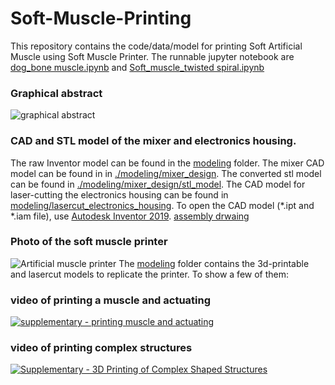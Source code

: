 # Soft-Muscle-Printing

This repository contains the code/data/model for printing Soft Artificial Muscle using Soft Muscle Printer.
The runnable jupyter notebook are [dog_bone muscle.ipynb](https://github.com/boxiXia/Soft-Muscle-Printing/blob/master/dog_bone%20muscle.ipynb) and [Soft_muscle_twisted spiral.ipynb](https://github.com/boxiXia/Soft-Muscle-Printing/blob/master/dog_bone%20muscle.ipynb)


### Graphical abstract
![graphical abstract](https://raw.githubusercontent.com/boxiXia/Soft-Muscle-Printing/master/figures/Graphical%20abstract%20.png)


### CAD and STL model of the mixer and electronics housing.
The raw Inventor model can be found in the [modeling](https://github.com/boxiXia/Soft-Muscle-Printing/tree/master/modeling) folder. 
The mixer CAD model can be found in in [./modeling/mixer_design](https://github.com/boxiXia/Soft-Muscle-Printing/tree/master/modeling/mixer_design). The converted stl model can be found in [./modeling/mixer_design/stl_model](https://github.com/boxiXia/Soft-Muscle-Printing/tree/master/modeling/mixer_design/stl_model).
The CAD model for laser-cutting the electronics housing can be found in [modeling/lasercut_electronics_housing](https://github.com/boxiXia/Soft-Muscle-Printing/tree/master/modeling/lasercut_electronics_housing).
To open the CAD model (\*.ipt and \*.iam file), use [Autodesk Inventor 2019](https://www.autodesk.com/education/free-software/inventor-professional).
[assembly drwaing](https://github.com/boxiXia/Soft-Muscle-Printing/blob/master/modeling/figures/z_plate_drawing.jpg)

### Photo of the soft muscle printer
![Artificial muscle printer](https://raw.githubusercontent.com/boxiXia/Soft-Muscle-Printing/master/figures/muscle%20printer%20front-web.png)
The [modeling](https://grabcad.com/library/soft-muscle-printer-1) folder contains the 3d-printable  and lasercut models to replicate the printer. To show a few of them:


### video of printing a muscle and actuating
[![supplementary - printing muscle and actuating](https://img.youtube.com/vi/KcunfdATq7U/0.jpg)](https://www.youtube.com/watch?v=KcunfdATq7U)


### video of printing complex structures
[![Supplementary - 3D Printing of Complex Shaped Structures](https://img.youtube.com/vi/6kZ5QKU3RHI/0.jpg)](https://www.youtube.com/watch?v=6kZ5QKU3RHI)